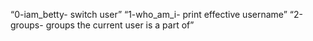 “0-iam_betty- switch user”
“1-who_am_i- print effective username”
“2-groups- groups the current user is a part of”
